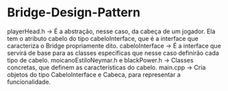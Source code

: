 # Bridge-Design-Pattern

playerHead.h -> É a abstração, nesse caso, da cabeça de um jogador. Ela tem o atributo cabelo do tipo cabeloInterface, que é a interface que caracteriza o Bridge propriamente dito.
cabeloInterface -> É a interface que servirá de base para as classes específicas que nesse caso definirão cada tipo de cabelo.
 moicanoEstiloNeymar.h e blackPower.h -> Classes concretas, que definem as características do cabelo. 
main.cpp -> Cria objetos do tipo CabeloInterface e Cabeca, para representar a funcionalidade. 

